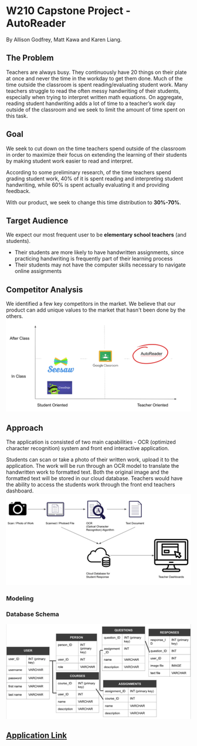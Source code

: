 # W210 Capstone Project - AutoReader

By Allison Godfrey, Matt Kawa and Karen Liang.

## The Problem

Teachers are always busy. They continuously have 20 things on their plate at once and never the time in the workday to get them done. Much of the time outside the classroom is spent reading/evaluating student work. Many teachers struggle to read the often messy handwriting of their students, especially when trying to interpret written math equations. On aggregate, reading student handwriting adds a lot of time to a teacher’s work day outside of the classroom and we seek to limit the amount of time spent on this task.

## Goal
We seek to cut down on the time teachers spend outside of the classroom in order to maximize their focus on extending the learning of their students by making student work easier to read and interpret.

According to some preliminary research, of the time teachers spend grading student work, 40% of it is spent reading and interpreting student handwriting, while 60% is spent actually evaluating it and providing feedback.

With our product, we seek to change this time distribution to **30%-70%**.

## Target Audience
We expect our most frequent user to be **elementary school teachers** (and students).
* Their students are more likely to have handwritten assignments, since practicing handwriting is frequently part of their learning process
* Their students may not have the computer skills necessary to navigate online assignments

## Competitor Analysis
We identified a few key competitors in the market. We believe that our product can add unique values to the market that hasn't been done by the others.
![competitor analysis](resources/readme_images/competitor_analysis.png)

## Approach
The application is consisted of two main capabilities - OCR (optimized character recognition) system and front end interactive application.

Students can scan or take a photo of their written work, upload it to the application. The work will be run through an OCR model to translate the handwritten work to formatted text. Both the original image and the formatted text will be stored in our cloud database. Teachers would have the ability to access the students work through the front end teachers dashboard.
![approach](resources/readme_images/approach.png)

### Modeling

### Database Schema
![database_schema](resources/readme_images/database_schema.png)

## [Application Link](https://github.com/allison-godfrey/capstone-project)
